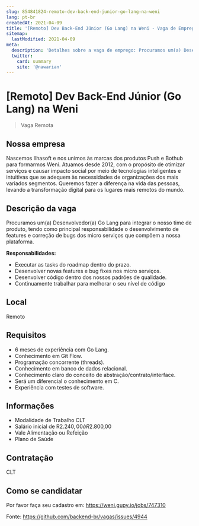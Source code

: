 ```yaml
---
slug: 854841824-remoto-dev-back-end-junior-go-lang-na-weni
lang: pt-br
createdAt: 2021-04-09
title: '[Remoto] Dev Back-End Júnior (Go Lang) na Weni - Vaga de Emprego'
sitemap:
  lastModified: 2021-04-09
meta:
  description: 'Detalhes sobre a vaga de emprego: Procuramos um(a) Desenvolvedor(a) Go Lang para integrar o nosso time de produto, tendo como principal responsabilidade o desenvolvimento de features e correção de bugs dos micro serviços que compõem a nossa plataforma. **Responsabilidades:** - Executar as tasks do roadmap dentro do prazo. - Desenvolver novas features e bug fixes nos micro serviços. - Desenvolver código dentro dos nossos padrões de qualidade. - Continuamente trabalhar para melhorar o seu nível de código'
  twitter:
    card: summary
    site: '@nawarian'
---
```


# [Remoto] Dev Back-End Júnior (Go Lang) na Weni

<!--
==================================================
Caso a vaga for remoto durante a pandemia informar no texto "Remoto durante o covid"
==================================================
-->
<!-- 
==================================================
POR FAVOR, SÓ POSTE SE A VAGA FOR PARA BACK-END!

Não faça distinção de gênero no título da vaga.

Use: "Back-End Developer" ao invés de 
"Desenvolvedor Back-End" \o/

Exemplo: `[São Paulo] Back-End Developer @ NOME DA EMPRESA`
==================================================
-->
<!--
==================================================
Caso a vaga for remoto durante a pandemia deixar a linha abaixo
==================================================
-->
> Vaga Remota 

## Nossa empresa

Nascemos Ilhasoft e nos unimos às marcas dos produtos Push e Bothub para formarmos Weni. Atuamos desde 2012, com o propósito de otimizar serviços e causar impacto social por meio de tecnologias inteligentes e intuitivas que se adequem às necessidades de organizações dos mais variados segmentos. Queremos fazer a diferença na vida das pessoas, levando a transformação digital para os lugares mais remotos do mundo.

## Descrição da vaga

Procuramos um(a) Desenvolvedor(a) Go Lang para integrar o nosso time de produto, tendo como principal responsabilidade o desenvolvimento de features e correção de bugs dos micro serviços que compõem a nossa plataforma.

**Responsabilidades:**
- Executar as tasks do roadmap dentro do prazo.
- Desenvolver novas features e bug fixes nos micro serviços.
- Desenvolver código dentro dos nossos padrões de qualidade.
- Continuamente trabalhar para melhorar o seu nível de código

## Local

Remoto

## Requisitos

- 6 meses de experiência com Go Lang.
- Conhecimento em Git Flow.
- Programação concorrente (threads).
- Conhecimento em banco de dados relacional.
- Conhecimento claro do conceito de abstração/contrato/interface.
- Será um diferencial o conhecimento em C.
- Experiência com testes de software.

## Informações

- Modalidade de Trabalho CLT
- Salário inicial de R$2.240,00 à R$2.800,00
- Vale Alimentação ou Refeição
- Plano de Saúde

## Contratação

CLT

## Como se candidatar

Por favor faça seu cadastro em: https://weni.gupy.io/jobs/747310

Fonte: https://github.com/backend-br/vagas/issues/4944